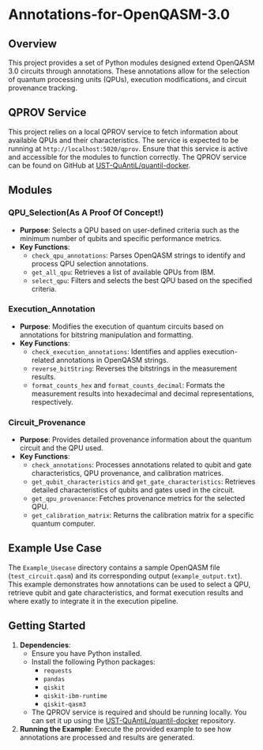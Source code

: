 # Annotations-for-OpenQASM-3.0

## Overview

This project provides a set of Python modules designed extend OpenQASM 3.0 circuits through annotations. These annotations allow for the selection of quantum processing units (QPUs), execution modifications, and circuit provenance tracking.

## QPROV Service

This project relies on a local QPROV service to fetch information about available QPUs and their characteristics. The service is expected to be running at `http://localhost:5020/qprov`. Ensure that this service is active and accessible for the modules to function correctly. The QPROV service can be found on GitHub at [UST-QuAntiL/quantil-docker](https://github.com/UST-QuAntiL/quantil-docker).

## Modules

### QPU_Selection(As A Proof Of Concept!)

- **Purpose**: Selects a QPU based on user-defined criteria such as the minimum number of qubits and specific performance metrics.
- **Key Functions**:
  - `check_qpu_annotations`: Parses OpenQASM strings to identify and process QPU selection annotations.
  - `get_all_qpu`: Retrieves a list of available QPUs from IBM.
  - `select_qpu`: Filters and selects the best QPU based on the specified criteria.

### Execution_Annotation

- **Purpose**: Modifies the execution of quantum circuits based on annotations for bitstring manipulation and formatting.
- **Key Functions**:
  - `check_execution_annotations`: Identifies and applies execution-related annotations in OpenQASM strings.
  - `reverse_bitString`: Reverses the bitstrings in the measurement results.
  - `format_counts_hex` and `format_counts_decimal`: Formats the measurement results into hexadecimal and decimal representations, respectively.

### Circuit_Provenance

- **Purpose**: Provides detailed provenance information about the quantum circuit and the QPU used.
- **Key Functions**:
  - `check_annotations`: Processes annotations related to qubit and gate characteristics, QPU provenance, and calibration matrices.
  - `get_qubit_characteristics` and `get_gate_characteristics`: Retrieves detailed characteristics of qubits and gates used in the circuit.
  - `get_qpu_provenance`: Fetches provenance metrics for the selected QPU.
  - `get_calibration_matrix`: Returns the calibration matrix for a specific quantum computer.

## Example Use Case

The `Example_Usecase` directory contains a sample OpenQASM file (`test_circuit.qasm`) and its corresponding output (`example_output.txt`). This example demonstrates how annotations can be used to select a QPU, retrieve qubit and gate characteristics, and format execution results and where exatly to integrate it in the execution pipeline.

## Getting Started
1. **Dependencies**: 
   - Ensure you have Python installed.
   - Install the following Python packages:
     - `requests`
     - `pandas`
     - `qiskit`
     - `qiskit-ibm-runtime`
     - `qiskit-qasm3`
   - The QPROV service is required and should be running locally. You can set it up using the [UST-QuAntiL/quantil-docker](https://github.com/UST-QuAntiL/quantil-docker) repository.
2. **Running the Example**: Execute the provided example to see how annotations are processed and results are generated.
